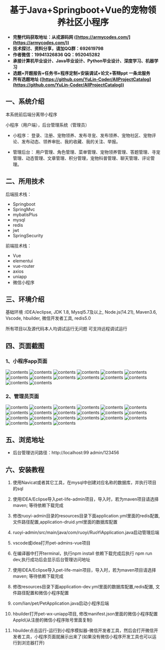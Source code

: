 <p><h1 align="center">基于Java+Springboot+Vue的宠物领养社区小程序</h1></p>

- <b>完整代码获取地址：从戎源码网 ([https://armycodes.com/](https://armycodes.com/))</b>
- <b>技术探讨、资料分享，请加QQ群：692619798</b> 
- <b>作者微信：19941326836  QQ：952045282</b> 
- <b>承接计算机毕业设计、Java毕业设计、Python毕业设计、深度学习、机器学习</b>
- <b>选题+开题报告+任务书+程序定制+安装调试+论文+答辩ppt 一条龙服务</b>
- <b>所有选题地址 ([https://github.com/YuLin-Coder/AllProjectCatalog](https://github.com/YuLin-Coder/AllProjectCatalog)) </b>

## 一、系统介绍
本系统前后端分离带小程序

小程序（用户端），后台管理系统（管理员）

- 小程序：
登录、注册、宠物领养、发布寻宠、发布领养、宠物社区、宠物评论、发布动态、领养审批、我的收藏、我的关注、举报。

- 管理后台：
用户管理、角色管理、菜单管理、宠物领养管理、答题管理、寻宠管理、动态管理、文章管理、积分管理，宠物科普管理、聊天管理、评论管理。

## 二、所用技术
后端技术栈：
- Springboot
- SpringMvc
- mybatisPlus
- mysql
- redis
- jwt
- SpringSecurity

前端技术栈：
- Vue
- elementui
- vue-router
- axios
- uniapp
- 微信小程序

## 三、环境介绍
基础环境 :IDEA/eclipse, JDK 1.8, Mysql5.7及以上, Node.js(14.21), Maven3.6, Vscode, hbuilder, 微信开发者工具, redis5.0

所有项目以及源代码本人均调试运行无问题 可支持远程调试运行

## 四、页面截图
### 1、小程序app页面
![contents](./picture/picture1.png)
![contents](./picture/picture2.png)
![contents](./picture/picture3.png)
![contents](./picture/picture4.png)
![contents](./picture/picture5.png)
![contents](./picture/picture6.png)
![contents](./picture/picture7.png)
![contents](./picture/picture8.png)
![contents](./picture/picture9.png)
![contents](./picture/picture10.png)
![contents](./picture/picture11.png)
![contents](./picture/picture12.png)
![contents](./picture/picture13.png)
![contents](./picture/picture14.png)

### 2、管理员页面
![contents](./picture/picture15.png)
![contents](./picture/picture16.png)
![contents](./picture/picture17.png)
![contents](./picture/picture18.png)
![contents](./picture/picture19.png)
![contents](./picture/picture20.png)
![contents](./picture/picture21.png)
![contents](./picture/picture22.png)
![contents](./picture/picture23.png)
![contents](./picture/picture24.png)
![contents](./picture/picture25.png)
![contents](./picture/picture26.png)
![contents](./picture/picture27.png)
![contents](./picture/picture28.png)
![contents](./picture/picture29.png)
![contents](./picture/picture30.png)
![contents](./picture/picture31.png)
![contents](./picture/picture32.png)
![contents](./picture/picture33.png)
![contents](./picture/picture34.png)
![contents](./picture/picture35.png)

## 五、浏览地址

- 后台管理访问路径：http://localhost:99
  admin/123456

## 六、安装教程

1. 使用Navicat或者其它工具，在mysql中创建对应名称的数据库，并执行项目的sql

2. 使用IDEA/Eclipse导入pet-life-admin项目，导入时，若为maven项目请选择maven; 等待依赖下载完成

3. 修改ruoyi-admin目录的resources目录下面application.yml里面的redis配置, 文件路径配置,application-druid.yml里面的数据库配置

4. ruoyi-admin/src/main/java/com/ruoyi/RuoYiApplication.java启动管理后端

5. vscode或idea打开pet-admins-vue项目

6. 在编译器中打开terminal，执行npm install 依赖下载完成后执行 npm run dev,执行成功后会显示后台管理访问地址

7. 使用IDEA/Eclipse导入pet-life-main项目，导入时，若为maven项目请选择maven; 等待依赖下载完成

8. 修改resources目录下面application-dev.yml里面的数据库配置,redis配置, 文件路径配置和微信小程序配置

9. com/lian/pet/PetApplication.java启动小程序后端

10. hbuilder打开pet-wx-uniapp项目, 修改manifest.json里面的微信小程序配置AppId(从注册的微信小程序账号里面复制)

11. hbuilder点击运行-运行到小程序模拟器-微信开发者工具，然后会打开微信开发者工具，小程序页面就展示出来了(如果没有微信小程序开发工具也可以运行到浏览器打开)



